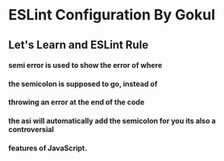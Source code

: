 # ESLint Configuration By Gokul
## Let's Learn and ESLint Rule

#### semi error is used to show the error of where
#### the semicolon is supposed to go, instead of
#### throwing an error at the end of the code
#### the asi will automatically add the semicolon for you its also a controversial
#### features of JavaScript.
